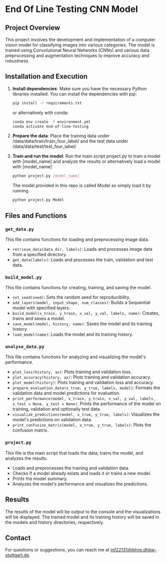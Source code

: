 # End Of Line Testing CNN Model

## Project Overview

This project involves the development and implementation of a computer vision model for classifying images into various categories. The model is trained using Convolutional Neural Networks (CNNs) and various data preprocessing and augmentation techniques to improve accuracy and robustness.

## Installation and Execution

1. **Install dependencies**:
   Make sure you have the necessary Python libraries installed. You can install the dependencies with pip:
   ```bash
   pip install -r requirements.txt
   ```
   or alternatively with conda:

    ```bash
   conda env create -f environment.yml
   conda activate end-of-line-testing
   ```

2. **Prepare the data**:
    Place the training data under /data/data/train/train_four_label/ and the test data under /data/data/test/test_four_label/
    

3. **Train and run the model**:
    Run the main script project.py to train a model with [model_name] and analyze the results or alternatively load a model with [model_name]
    ```bash
   python project.py [model_name]
   ```

    The model provided in this repo is called Model so simply load it by running
    ```bash
   python project.py Model
   ```

## Files and Functions

### `get_data.py`

This file contains functions for loading and preprocessing image data.

- `retrieve_data(data_dir, labels)`: Loads and processes image data from a specified directory.
- `get_data(labels)`: Loads and processes the train, validation and test data.

### `build_model.py`

This file contains functions for creating, training, and saving the model.

- `set_seed(seed)`: Sets the random seed for reproducibility.
- `add_layers(model, input_shape, num_classes)`: Builds a Sequential model with specified layers.
- `build_model(x_train, y_train, x_val, y_val, labels, name)`: Creates, trains and saves a model.
- `save_model(model, history, name)`: Saves the model and its training history.
- `load_model(name)`: Loads the model and its training history.

### `analyse_data.py`

This file contains functions for analyzing and visualizing the model's performance.

- `plot_loss(history, ax)`: Plots training and validation loss.
- `plot_accuracy(history, ax)`: Plots training and validation accuracy.
- `plot_model(history)`: Plots training and validation loss and accuracy.
- `prepare_evaluation_data(x_true, y_true, labels, model)`: Formats the validation data and model predictions for evaluation.
- `print_performance(model, x_train, y_train, x_val, y_val, labels, x_test = None, y_test = None)`: Prints the performance of the model on training, validation and optionally test data.
- `visualize_predictions(model, x_true, y_true, labels)`: Visualizes the model's predictions on validation data.
- `print_confusion_matrix(model, x_true, y_true, labels)`: Plots the confusion matrix.

### `project.py`

This file is the main script that loads the data, trains the model, and analyzes the results.

- Loads and preprocesses the training and validation data.
- Checks if a model already exists and loads it or trains a new model.
- Prints the model summary.
- Analyzes the model's performance and visualizes the predictions.


## Results
The results of the model will be output to the console and the visualizations will be displayed. The trained model and its training history will be saved in the models and history directories, respectively.

## Contact
For questions or suggestions, you can reach me at inf22131@lehre.dhbw-stuttgart.de.

